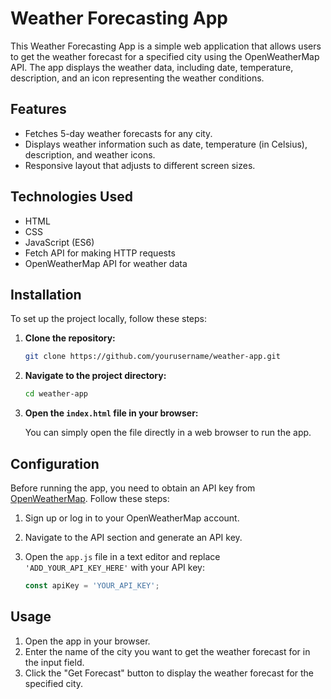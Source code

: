# Weather Forecasting App

This Weather Forecasting App is a simple web application that allows users to get the weather forecast for a specified city using the OpenWeatherMap API. The app displays the weather data, including date, temperature, description, and an icon representing the weather conditions.

## Features

- Fetches 5-day weather forecasts for any city.
- Displays weather information such as date, temperature (in Celsius), description, and weather icons.
- Responsive layout that adjusts to different screen sizes.

## Technologies Used

- HTML
- CSS
- JavaScript (ES6)
- Fetch API for making HTTP requests
- OpenWeatherMap API for weather data

## Installation

To set up the project locally, follow these steps:

1. **Clone the repository:**

   ```bash
   git clone https://github.com/yourusername/weather-app.git
   ```

2. **Navigate to the project directory:**

   ```bash
   cd weather-app
   ```

3. **Open the `index.html` file in your browser:**

   You can simply open the file directly in a web browser to run the app.

## Configuration

Before running the app, you need to obtain an API key from [OpenWeatherMap](https://openweathermap.org/api). Follow these steps:

1. Sign up or log in to your OpenWeatherMap account.
2. Navigate to the API section and generate an API key.
3. Open the `app.js` file in a text editor and replace `'ADD_YOUR_API_KEY_HERE'` with your API key:

   ```javascript
   const apiKey = 'YOUR_API_KEY';
   ```

## Usage

1. Open the app in your browser.
2. Enter the name of the city you want to get the weather forecast for in the input field.
3. Click the "Get Forecast" button to display the weather forecast for the specified city.

